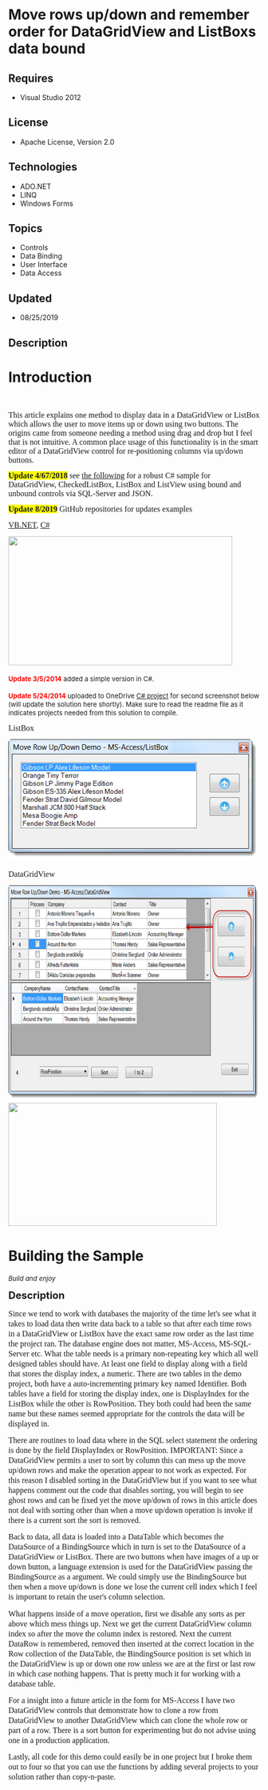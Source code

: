 # Move rows up/down and remember order for DataGridView and ListBoxs data bound
## Requires
- Visual Studio 2012
## License
- Apache License, Version 2.0
## Technologies
- ADO.NET
- LINQ
- Windows Forms
## Topics
- Controls
- Data Binding
- User Interface
- Data Access
## Updated
- 08/25/2019
## Description

<h1>Introduction</h1>
<p><em>&nbsp;</em></p>
<p class="MsoNormal" style="margin:0in 0in 10pt"><span style="font-family:Calibri; font-size:medium">This article explains one method to display data in a DataGridView or ListBox which allows the user to move items up or down using two buttons. The origins
 came from someone needing a method using drag and drop but I feel that is not intuitive. A common place usage of this functionality is in the smart editor of a DataGridView control for re-positioning columns via up/down buttons.</span></p>
<p class="MsoNormal" style="margin:0in 0in 10pt"><span style="font-family:Calibri; font-size:medium"><strong><span style="background-color:#ffff00">Update 4/67/2018</span></strong> see
<a href="https://code.msdn.microsoft.com/DataGridView-ListBox-8e94fbc9">the following</a> for a robust C# sample for DataGridView, CheckedListBox, ListBox and ListView using bound and unbound controls via SQL-Server and JSON.</span></p>
<p class="MsoNormal" style="margin:0in 0in 10pt"><span style="font-family:Calibri; font-size:medium"><strong><span style="background-color:#ffff00">Update 8/2019</span></strong> GitHub repositories for updates examples</span></p>
<p class="MsoNormal" style="margin:0in 0in 10pt"><span style="font-family:Calibri; font-size:medium"><a href="https://github.com/karenpayneoregon/DataGridViewListBoxMoveRowsUpDown_VBNET">VB.NET</a>,
<a href="https://github.com/karenpayneoregon/WindowsFormsMoveItemsUpDown">C#</a></span></p>
<p class="MsoNormal" style="margin:0in 0in 10pt"><span style="font-family:Calibri; font-size:medium"><img id="197910" src="https://i1.code.msdn.s-msft.com/move-rows-updown-and-987fe786/image/file/197910/1/figure13.png" alt="" width="449" height="258"><br>
</span></p>
<p><span style="font-size:small"><strong><span style="color:#ff0000">Update 3/5/2014</span></strong> added a simple version in C#.<br>
<br>
<span style="color:#ff0000"><strong>Update 5/24/2014</strong></span> uploaded to OneDrive
<a title="DataGridView project done in C#" href="https://onedrive.live.com/redir?resid=A3D5A9A9A28080D1!598&authkey=!AKEOb4um_eePspY&ithint=file%2c.zip">
C# project</a> for second screenshot below (will update the solution here shortly). Make sure to read the readme file as it indicates projects needed from this solution to compile.</span></p>
<p class="MsoNormal" style="margin:0in 0in 10pt"><span style="font-family:Calibri; font-size:medium">ListBox</span></p>
<p class="MsoNormal" style="margin:0in 0in 10pt"><span style="font-size:small"><span style="font-family:Calibri; font-size:small"><img id="94383" src="94383-listbox.jpg" alt="" width="512" height="241"></span></span></p>
<p class="MsoNormal" style="margin:0in 0in 10pt"><span style="font-size:medium"><span style="font-family:Calibri">DataGridView</span></span></p>
<p class="MsoNormal" style="margin:0in 0in 10pt"><span style="font-family:Calibri; font-size:small"><img id="94387" src="94387-datagridview.jpg" alt="" width="734" height="431"><br>
<img id="110086" src="http://i1.code.msdn.s-msft.com/move-rows-updown-and-987fe786/image/file/110086/1/ccccc.png" alt="" width="418" height="246"></span></p>
<h1><span>Building the Sample</span></h1>
<p><span style="font-size:small"><em>Build and enjoy</em></span></p>
<p><span style="font-size:20px; font-weight:bold">Description</span></p>
<p class="MsoNormal" style="margin:0in 0in 10pt"><span style="font-size:medium"><span style="font-family:Calibri">Since we tend to work with databases the majority of the time let's see what it takes to load data then write data back to a table so that after
 each time rows in a DataGridView or ListBox have the exact same row order as the last time the project ran. The database engine does not matter, MS-Access, MS-SQL-Server etc. What the table needs is a primary non-repeating key which all well designed tables
 should have. At least one field to display along with a field that stores the display index, a numeric. There are two tables in the demo project, both have a auto-incrementing primary key named Identifier. Both tables have a field for storing the display index,
 one is DisplayIndex for the ListBox while the other is RowPosition. They both could had been the same name but these names seemed appropriate for the controls the data will be displayed in.</span></span></p>
<p class="MsoNormal" style="margin:0in 0in 10pt"><span style="font-size:medium"><span style="font-family:Calibri">There are routines to load data where in the SQL select statement the ordering is done by the field DisplayIndex or RowPosition. IMPORTANT: Since
 a DataGridView permits a user to sort by column this can mess up the move up/down rows and make the operation appear to not work as expected. For this reason I disabled sorting in the DataGridView but if you want to see what happens comment out the code that
 disables sorting, you will begin to see ghost rows and can be fixed yet the move up/down of rows in this article does not deal with sorting other than when a move up/down operation is invoke if there is a current sort the sort is removed.</span></span></p>
<p class="MsoNormal" style="margin:0in 0in 10pt"><span style="font-size:medium"><span style="font-family:Calibri">Back to data, all data is loaded into a DataTable which becomes the DataSource of a BindingSource which in turn is set to the DataSource of a
 DataGridView or ListBox. There are two buttons when have images of a up or down button, a language extension is used for the DataGridView passing the BindingSource as a argument. We could simply use the BindingSource but then when a move up/down is done we
 lose the current cell index which I feel is important to retain the user's column selection.</span></span></p>
<p class="MsoNormal" style="margin:0in 0in 10pt"><span style="font-size:medium"><span style="font-family:Calibri">What happens inside of a move operation, first we disable any sorts as per above which mess things up. Next we get the current DataGridView column
 index so after the move the column index is restored. Next the current DataRow is remembered, removed then inserted at the correct location in the Row collection of the DataTable, the BindingSource position is set which in the DataGridView is up or down one
 row unless we are at the first or last row in which case nothing happens. That is pretty much it for working with a database table.</span></span></p>
<p class="MsoNormal" style="margin:0in 0in 10pt"><span style="font-size:medium"><span style="font-family:Calibri">For a insight into a future article in the form for MS-Access I have two DataGridView controls that demonstrate how to clone a row from DataGridView
 to another DataGridView which can clone the whole row or part of a row. There is a sort button for experimenting but do not advise using one in a production application.</span></span></p>
<p class="MsoNormal" style="margin:0in 0in 10pt"><span style="font-size:medium"><span style="font-family:Calibri">Lastly, all code for this demo could easily be in one project but I broke them out to four so that you can use the functions by adding several
 projects to your solution rather than copy-n-paste. </span></span></p>
<p><span style="font-size:medium">&nbsp;</span></p>
<p><span style="font-size:small"><em>&nbsp;&nbsp;</em></span></p>
<p>&nbsp;</p>
<p><span style="font-size:small">&nbsp;</span></p>
